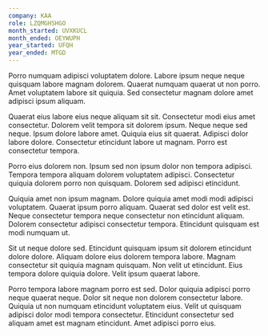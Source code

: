 ```yaml
---
company: KAA
role: LZQMGHSHGO
month_started: UVXKUCL
month_ended: OEYWUPH
year_started: UFQH
year_ended: MTGD
---
```


Porro numquam adipisci voluptatem dolore. Labore ipsum neque neque quisquam labore magnam dolorem. Quaerat numquam quaerat ut non porro. Amet voluptatem labore sit quiquia. Sed consectetur magnam dolore amet adipisci ipsum aliquam.

Quaerat eius labore eius neque aliquam sit sit. Consectetur modi eius amet consectetur. Dolorem velit tempora sit dolorem ipsum. Neque neque sed neque. Ipsum dolore labore amet. Quiquia eius sit quaerat. Adipisci dolor labore dolore. Consectetur etincidunt labore ut magnam. Porro est consectetur tempora.

Porro eius dolorem non. Ipsum sed non ipsum dolor non tempora adipisci. Tempora tempora aliquam dolorem voluptatem adipisci. Consectetur quiquia dolorem porro non quisquam. Dolorem sed adipisci etincidunt.

Quiquia amet non ipsum magnam. Dolore quiquia amet modi modi adipisci voluptatem. Quaerat ipsum porro aliquam. Quaerat sed dolor est velit est. Neque consectetur tempora neque consectetur non etincidunt aliquam. Dolorem consectetur adipisci consectetur tempora. Etincidunt quisquam est modi numquam ut.

Sit ut neque dolore sed. Etincidunt quisquam ipsum sit dolorem etincidunt dolore dolore. Aliquam dolore eius dolorem tempora labore. Magnam consectetur sit quiquia magnam quisquam. Non velit ut etincidunt. Eius tempora dolore quiquia dolore. Velit ipsum quaerat labore.

Porro tempora labore magnam porro est sed. Dolor quiquia adipisci porro neque quaerat neque. Dolor sit neque non dolorem consectetur labore. Quiquia ut non numquam etincidunt voluptatem eius. Velit ut quisquam adipisci dolor modi tempora consectetur. Etincidunt consectetur sed aliquam amet est magnam etincidunt. Amet adipisci porro eius.
    